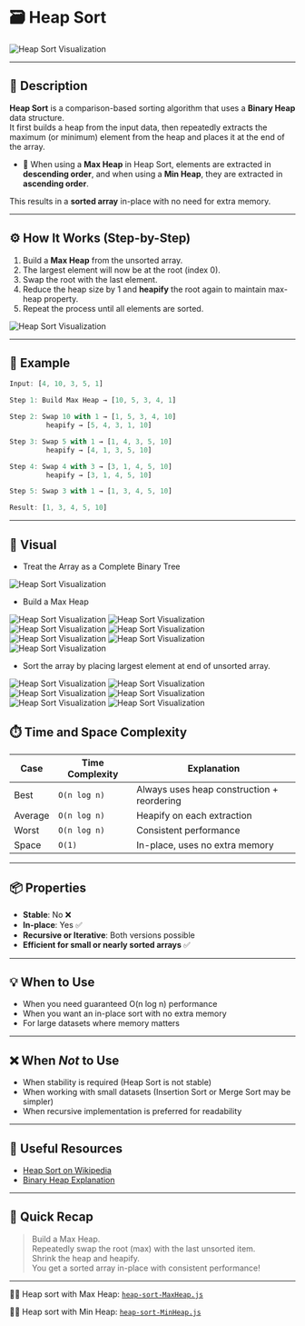 # 🗃️ Heap Sort

![Heap Sort Visualization](./images/heap-sort.jpg)

---

## 📌 Description

**Heap Sort** is a comparison-based sorting algorithm that uses a **Binary Heap** data structure.  
It first builds a heap from the input data, then repeatedly extracts the maximum (or minimum) element from the heap and places it at the end of the array.

- 📌 When using a **Max Heap** in Heap Sort, elements are extracted in **descending order**, and when using a **Min Heap**, they are extracted in **ascending order**.

This results in a **sorted array** in-place with no need for extra memory.

---

## ⚙️ How It Works (Step-by-Step)

1. Build a **Max Heap** from the unsorted array.
2. The largest element will now be at the root (index 0).
3. Swap the root with the last element.
4. Reduce the heap size by 1 and **heapify** the root again to maintain max-heap property.
5. Repeat the process until all elements are sorted.

![Heap Sort Visualization](./images/heapify-to-max.png)

---

## 🧠 Example

```js
Input: [4, 10, 3, 5, 1]

Step 1: Build Max Heap → [10, 5, 3, 4, 1]

Step 2: Swap 10 with 1 → [1, 5, 3, 4, 10]
         heapify → [5, 4, 3, 1, 10]

Step 3: Swap 5 with 1 → [1, 4, 3, 5, 10]
         heapify → [4, 1, 3, 5, 10]

Step 4: Swap 4 with 3 → [3, 1, 4, 5, 10]
         heapify → [3, 1, 4, 5, 10]

Step 5: Swap 3 with 1 → [1, 3, 4, 5, 10]

Result: [1, 3, 4, 5, 10]
```

---

## 🎨 Visual

- Treat the Array as a Complete Binary Tree

![Heap Sort Visualization](./images/heap-sort-visual.png)

- Build a Max Heap

![Heap Sort Visualization](./images/heap-sort-1.png)
![Heap Sort Visualization](./images/heap-sort-2.png)
![Heap Sort Visualization](./images/heap-sort-3.png)
![Heap Sort Visualization](./images/heap-sort-4.png)
![Heap Sort Visualization](./images/heap-sort-5.png)
![Heap Sort Visualization](./images/heap-sort-6.png)
![Heap Sort Visualization](./images/heap-sort-7.png)

- Sort the array by placing largest element at end of unsorted array.

![Heap Sort Visualization](./images/heap-s-1.png)
![Heap Sort Visualization](./images/heap-s-2.png)
![Heap Sort Visualization](./images/heap-s-3.png)
![Heap Sort Visualization](./images/heap-s-4.png)
![Heap Sort Visualization](./images/heap-s-5.png)
![Heap Sort Visualization](./images/heap-s-6.png)

## ⏱️ Time and Space Complexity

| Case    | Time Complexity | Explanation                                |
| ------- | --------------- | ------------------------------------------ |
| Best    | `O(n log n)`    | Always uses heap construction + reordering |
| Average | `O(n log n)`    | Heapify on each extraction                 |
| Worst   | `O(n log n)`    | Consistent performance                     |
| Space   | `O(1)`          | In-place, uses no extra memory             |

---

## 📦 Properties

- **Stable**: No ❌
- **In-place**: Yes ✅
- **Recursive or Iterative**: Both versions possible
- **Efficient for small or nearly sorted arrays** ✅

---

## 💡 When to Use

- When you need guaranteed O(n log n) performance
- When you want an in-place sort with no extra memory
- For large datasets where memory matters

---

## ❌ When _Not_ to Use

- When stability is required (Heap Sort is not stable)
- When working with small datasets (Insertion Sort or Merge Sort may be simpler)
- When recursive implementation is preferred for readability

---

## 🔗 Useful Resources

- [Heap Sort on Wikipedia](https://en.wikipedia.org/wiki/Heapsort)
- [Binary Heap Explanation](https://www.geeksforgeeks.org/dsa/binary-heap/)

---

## 🧠 Quick Recap

> Build a Max Heap.  
> Repeatedly swap the root (max) with the last unsorted item.  
> Shrink the heap and heapify.  
> You get a sorted array in-place with consistent performance!

---

👨‍💻 Heap sort with Max Heap: [`heap-sort-MaxHeap.js`](./heap-sort-MaxHeap.js)

👨‍💻 Heap sort with Min Heap: [`heap-sort-MinHeap.js`](./heap-sort-MinHeap.js)
